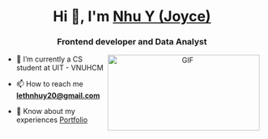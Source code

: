 <h1 align="center">Hi 👋, I'm <a href="https://100rabhcsmc.github.io/Me.io/" target="blank">
Nhu Y (Joyce)</a></h1>
<h3 align="center">Frontend developer and Data Analyst </h3>

<a target="_blank" align="center">
  <img align="right" top="400" height="150" width="300" alt="GIF" src="https://media.giphy.com/media/F99PZtJC8Hxm0/giphy.gif?cid=ecf05e47wghoyn1n6tt2xoourzkxxgmhg6du4jxq38fc4w31&ep=v1_gifs_search&rid=giphy.gif&ct=g">
</a>

- 🌱 I’m currently a CS student at UIT - VNUHCM

- 📫 How to reach me **lethnhuy20@gmail.com**

- 📄 Know about my experiences <a href="https://lethinhuy203.github.io/portfolio/" target="blank">Portfolio</a>
<br/>

